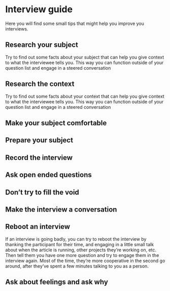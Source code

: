 # Interview guide
Here you will find some small tips that might help you improve you interviews.

## Research your subject
Try to find out some facts about your subject that can help you give context to what the interviewee tells you. This way you can function outside of your question list and engage in a steered conversation

## Research the context
Try to find out some facts about your context that can help you give context to what the interviewee tells you. This way you can function outside of your question  list and engage in a steered conversation

## Make your subject comfortable
## Prepare your subject
## Record the interview
## Ask open ended questions
## Don’t try to fill the void
## Make the interview a conversation
## Reboot an interview
If an interview is going badly, you can try to reboot the interview by thanking the participant for their time, and engaging in a little small talk about when the article is running, other projects they’re working on, etc. Then tell them you have one more question and try to engage them in the interview again.  Most of the time, they’re more cooperative in the second go around, after they’ve spent a few minutes talking to you as a person.

## Ask about feelings and ask why
